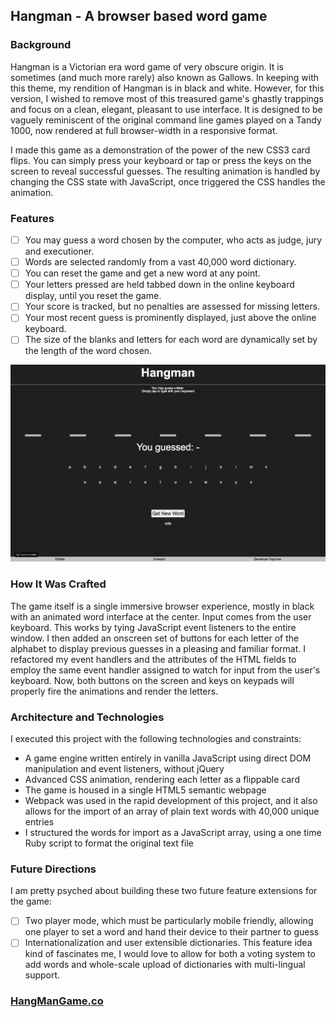 ## Hangman - A browser based word game

### Background

Hangman is a Victorian era word game of very obscure origin. It is sometimes (and much more rarely) also known as Gallows.
In keeping with this theme, my rendition of Hangman is in black and white. However, for this version, I wished to remove most of this treasured game's ghastly trappings and focus on a clean, elegant, pleasant to use interface. It is designed to be vaguely reminiscent of the original command line games played on a Tandy 1000, now rendered at full browser-width in a responsive format.

I made this game as a demonstration of the power of the new CSS3 card flips. You can simply press your keyboard or tap or press the keys on the screen to reveal successful guesses. The resulting animation is handled by changing the CSS state with JavaScript, once triggered the CSS handles the animation.

### Features

- [ ] You may guess a word chosen by the computer, who acts as judge, jury and executioner.
- [ ] Words are selected randomly from a vast 40,000 word dictionary.
- [ ] You can reset the game and get a new word at any point.
- [ ] Your letters pressed are held tabbed down in the online keyboard display, until you reset the game.
- [ ] Your score is tracked, but no penalties are assessed for missing letters.
- [ ] Your most recent guess is prominently displayed, just above the online keyboard.
- [ ] The size of the blanks and letters for each word are dynamically set by the length of the word chosen.

![Hangman](/images/hangman_demonstrated.gif)

### How It Was Crafted

The game itself is a single immersive browser experience, mostly in black with an animated word interface at the center.
Input comes from the user keyboard. This works by tying JavaScript event listeners to the entire window. I then added an onscreen set of buttons for each letter of the alphabet to display previous guesses in a pleasing and familiar format. I refactored my event handlers and the attributes of the HTML fields to employ the same event handler assigned to watch for input from the user's keyboard. Now, both buttons on the screen and keys on keypads will properly fire the animations and render the letters.

### Architecture and Technologies

I executed this project with the following technologies and constraints:

- A game engine written entirely in vanilla JavaScript using direct DOM manipulation and event listeners, without jQuery
- Advanced CSS animation, rendering each letter as a flippable card
- The game is housed in a single HTML5 semantic webpage
- Webpack was used in the rapid development of this project, and it also allows for the import of an array of plain text words with 40,000 unique entries
- I structured the words for import as a JavaScript array, using a one time Ruby script to format the original text file

### Future Directions
I am pretty psyched about building these two future feature extensions for the game:
- [ ] Two player mode, which must be particularly mobile friendly, allowing one player to set a word and hand their device to their partner to guess
- [ ] Internationalization and user extensible dictionaries. This feature idea kind of fascinates me, I would love to allow for both a voting system to add words and whole-scale upload of dictionaries with multi-lingual support.

### [HangManGame.co](http://www.hangmangame.co)
